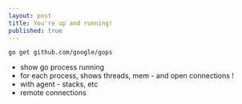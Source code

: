 ```yaml
---
layout: post
title: You're up and running!
published: true
---
```


```
go get github.com/google/gops
```

- show go process running
- for each process, shows threads, mem - and open connections !
- with agent - stacks, etc
- remote connections
